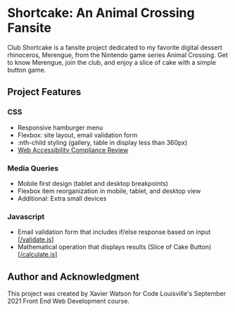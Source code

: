 # Shortcake: An Animal Crossing Fansite
Club Shortcake is a fansite project dedicated to my favorite digital dessert rhinoceros, Merengue, from the Nintendo game series Animal Crossing. Get to know Merengue, join the club, and enjoy a slice of cake with a simple button game. 

## Project Features

### CSS
* Responsive hamburger menu
* Flexbox: site layout, email validation form
* :nth-child styling (gallery, table in display less than 360px)
* [Web Accessibility Compliance Review](https://github.com/xmwtsn/merengue-fansite/tree/main/accessibility)

### Media Queries
* Mobile first design (tablet and desktop breakpoints)
* Flexbox item reorganization in mobile, tablet, and desktop view
* Additional: Extra small devices

### Javascript
* Email validation form that includes if/else response based on input [[/validate.js]](https://github.com/xmwtsn/merengue-fansite/blob/main/js/calculate.js)
* Mathematical operation that displays results (Slice of Cake Button) [[/calculate.js]](https://github.com/xmwtsn/merengue-fansite/blob/main/js/calculate.js)

## Author and Acknowledgment

This project was created by Xavier Watson for Code Louisville's September 2021 Front End Web Development course.
